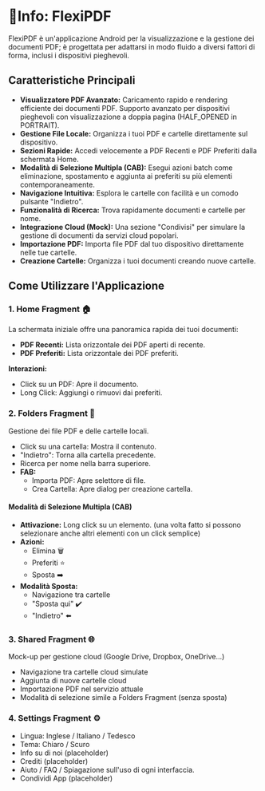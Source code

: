 
  <h1>📄Info: FlexiPDF</h1>
  <p>FlexiPDF è un'applicazione Android per la visualizzazione e la gestione dei documenti PDF; è
  progettata per adattarsi in modo fluido a diversi fattori di forma, inclusi i dispositivi pieghevoli.</p>

  <h2>Caratteristiche Principali</h2>
  <ul>
    <li><strong>Visualizzatore PDF Avanzato:</strong> Caricamento rapido e rendering efficiente dei documenti PDF. Supporto avanzato per dispositivi pieghevoli con visualizzazione a doppia pagina (HALF_OPENED in PORTRAIT).</li>
    <li><strong>Gestione File Locale:</strong> Organizza i tuoi PDF e cartelle direttamente sul dispositivo.</li>
    <li><strong>Sezioni Rapide:</strong> Accedi velocemente a PDF Recenti e PDF Preferiti dalla schermata Home.</li>
    <li><strong>Modalità di Selezione Multipla (CAB):</strong> Esegui azioni batch come eliminazione, spostamento e aggiunta ai preferiti su più elementi contemporaneamente.</li>
    <li><strong>Navigazione Intuitiva:</strong> Esplora le cartelle con facilità e un comodo pulsante "Indietro".</li>
    <li><strong>Funzionalità di Ricerca:</strong> Trova rapidamente documenti e cartelle per nome.</li>
    <li><strong>Integrazione Cloud (Mock):</strong> Una sezione "Condivisi" per simulare la gestione di documenti da servizi cloud popolari.</li>
    <li><strong>Importazione PDF:</strong> Importa file PDF dal tuo dispositivo direttamente nelle tue cartelle.</li>
    <li><strong>Creazione Cartelle:</strong> Organizza i tuoi documenti creando nuove cartelle.</li>
  </ul>

  <h2>Come Utilizzare l'Applicazione</h2>

  <h3>1. Home Fragment 🏠</h3>
  <p>La schermata iniziale offre una panoramica rapida dei tuoi documenti:</p>
  <ul>
    <li><strong>PDF Recenti:</strong> Lista orizzontale dei PDF aperti di recente.</li>
    <li><strong>PDF Preferiti:</strong> Lista orizzontale dei PDF preferiti.</li>
  </ul>
  <p><strong>Interazioni:</strong></p>
  <ul>
    <li>Click su un PDF: Apre il documento.</li>
    <li>Long Click: Aggiungi o rimuovi dai preferiti.</li>
  </ul>

  <h3>2. Folders Fragment 📁</h3>
  <p>Gestione dei file PDF e delle cartelle locali.</p>
  <ul>
    <li>Click su una cartella: Mostra il contenuto.</li>
    <li>"Indietro": Torna alla cartella precedente.</li>
    <li>Ricerca per nome nella barra superiore.</li>
    <li><strong>FAB:</strong>
      <ul>
        <li>Importa PDF: Apre selettore di file.</li>
        <li>Crea Cartella: Apre dialog per creazione cartella.</li>
      </ul>
    </li>
  </ul>

  <h4>Modalità di Selezione Multipla (CAB)</h4>
  <ul>
    <li><strong>Attivazione:</strong> Long click su un elemento. (una volta fatto si possono selezionare anche altri elementi con un click semplice)</li>
    <li><strong>Azioni:</strong>
      <ul>
        <li>Elimina 🗑️</li>
        <li>Preferiti ⭐</li>
        <li>Sposta ➡️</li>
      </ul>
    </li>
    <li><strong>Modalità Sposta:</strong>
      <ul>
        <li>Navigazione tra cartelle</li>
        <li>"Sposta qui" ✔️</li>
        <li>"Indietro" ⬅️</li>
      </ul>
    </li>
  </ul>

  <h3>3. Shared Fragment 🌐</h3>
  <p>Mock-up per gestione cloud (Google Drive, Dropbox, OneDrive...)</p>
  <ul>
    <li>Navigazione tra cartelle cloud simulate</li>
    <li>Aggiunta di nuove cartelle cloud</li>
    <li>Importazione PDF nel servizio attuale</li>
    <li>Modalità di selezione simile a Folders Fragment (senza sposta)</li>
  </ul>

  <h3>4. Settings Fragment ⚙️</h3>
  <ul>
    <li>Lingua: Inglese / Italiano / Tedesco</li>
    <li>Tema: Chiaro / Scuro</li>
    <li>Info su di noi (placeholder)</li>
    <li>Crediti (placeholder) </li>
    <li>Aiuto / FAQ / Spiagazione sull'uso di ogni interfaccia.</li>
    <li>Condividi App (placeholder)</li>
  </ul>


